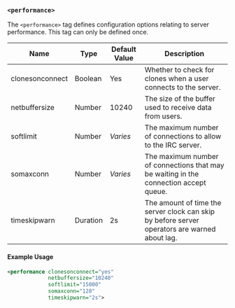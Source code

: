 <!-- This file contains a page fragment. Any changes will affect all pages that include it. -->

### `<performance>`

The `<performance>` tag defines configuration options relating to server performance. This tag can only be defined once.

Name            | Type     | Default Value  | Description
--------------- | -------- | -------------- | -----------
clonesonconnect | Boolean  | Yes            | Whether to check for clones when a user connects to the server.
netbuffersize   | Number   | 10240          | The size of the buffer used to receive data from users.
softlimit       | Number   | *Varies*       | The maximum number of connections to allow to the IRC server.
somaxconn       | Number   | *Varies*       | The maximum number of connections that may be waiting in the connection accept queue.
timeskipwarn    | Duration | 2s             | The amount of time the server clock can skip by before server operators are warned about lag.

#### Example Usage

```xml
<performance clonesonconnect="yes"
             netbuffersize="10240"
             softlimit="15000"
             somaxconn="128"
             timeskipwarn="2s">
```
